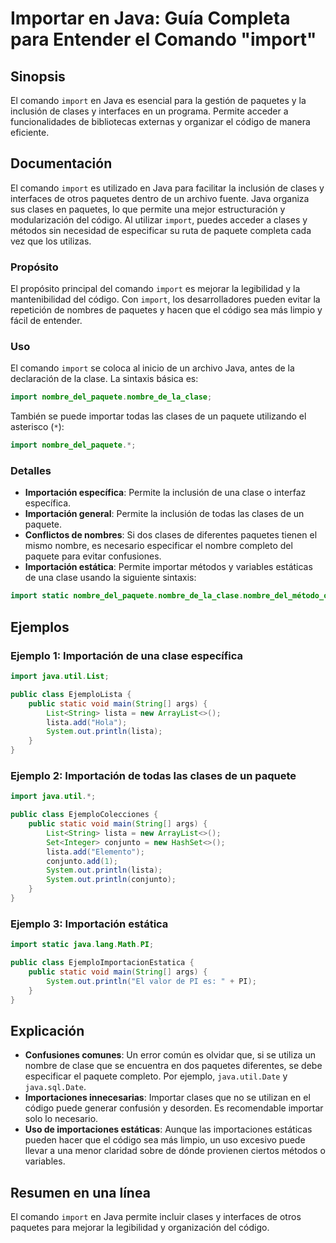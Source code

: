 <!--
Meta Description: # Importar en Java: Guía Completa para Entender el Comando "import" ## Sinopsis El comando `import` en Java es esencial para la gestión de paquetes y ...
Meta Keywords: java, import, clases, paquetes, código
-->

# Importar en Java: Guía Completa para Entender el Comando "import"

## Sinopsis
El comando `import` en Java es esencial para la gestión de paquetes y la inclusión de clases y interfaces en un programa. Permite acceder a funcionalidades de bibliotecas externas y organizar el código de manera eficiente.

## Documentación
El comando `import` es utilizado en Java para facilitar la inclusión de clases y interfaces de otros paquetes dentro de un archivo fuente. Java organiza sus clases en paquetes, lo que permite una mejor estructuración y modularización del código. Al utilizar `import`, puedes acceder a clases y métodos sin necesidad de especificar su ruta de paquete completa cada vez que los utilizas.

### Propósito
El propósito principal del comando `import` es mejorar la legibilidad y la mantenibilidad del código. Con `import`, los desarrolladores pueden evitar la repetición de nombres de paquetes y hacen que el código sea más limpio y fácil de entender.

### Uso
El comando `import` se coloca al inicio de un archivo Java, antes de la declaración de la clase. La sintaxis básica es:

```java
import nombre_del_paquete.nombre_de_la_clase;
```

También se puede importar todas las clases de un paquete utilizando el asterisco (`*`):

```java
import nombre_del_paquete.*;
```

### Detalles
- **Importación específica**: Permite la inclusión de una clase o interfaz específica.
- **Importación general**: Permite la inclusión de todas las clases de un paquete.
- **Conflictos de nombres**: Si dos clases de diferentes paquetes tienen el mismo nombre, es necesario especificar el nombre completo del paquete para evitar confusiones.
- **Importación estática**: Permite importar métodos y variables estáticas de una clase usando la siguiente sintaxis:

```java
import static nombre_del_paquete.nombre_de_la_clase.nombre_del_método_o_variable;
```

## Ejemplos
### Ejemplo 1: Importación de una clase específica
```java
import java.util.List;

public class EjemploLista {
    public static void main(String[] args) {
        List<String> lista = new ArrayList<>();
        lista.add("Hola");
        System.out.println(lista);
    }
}
```

### Ejemplo 2: Importación de todas las clases de un paquete
```java
import java.util.*;

public class EjemploColecciones {
    public static void main(String[] args) {
        List<String> lista = new ArrayList<>();
        Set<Integer> conjunto = new HashSet<>();
        lista.add("Elemento");
        conjunto.add(1);
        System.out.println(lista);
        System.out.println(conjunto);
    }
}
```

### Ejemplo 3: Importación estática
```java
import static java.lang.Math.PI;

public class EjemploImportacionEstatica {
    public static void main(String[] args) {
        System.out.println("El valor de PI es: " + PI);
    }
}
```

## Explicación
- **Confusiones comunes**: Un error común es olvidar que, si se utiliza un nombre de clase que se encuentra en dos paquetes diferentes, se debe especificar el paquete completo. Por ejemplo, `java.util.Date` y `java.sql.Date`.
- **Importaciones innecesarias**: Importar clases que no se utilizan en el código puede generar confusión y desorden. Es recomendable importar solo lo necesario.
- **Uso de importaciones estáticas**: Aunque las importaciones estáticas pueden hacer que el código sea más limpio, un uso excesivo puede llevar a una menor claridad sobre de dónde provienen ciertos métodos o variables.

## Resumen en una línea
El comando `import` en Java permite incluir clases y interfaces de otros paquetes para mejorar la legibilidad y organización del código.